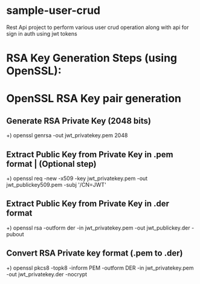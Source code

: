 # sample-user-crud
Rest Api project to perform various user crud operation along with api for sign in auth using jwt tokens


# RSA Key Generation Steps (using OpenSSL):

# OpenSSL RSA Key pair generation

## Generate RSA Private Key (2048 bits)
+) openssl genrsa -out jwt_privatekey.pem 2048

## Extract Public Key from Private Key in .pem format | (Optional step)
+) openssl req -new -x509 -key jwt_privatekey.pem -out jwt_publickey509.pem -subj '/CN=JWT'

## Extract Public Key from Private Key in .der format
+) openssl rsa -outform der -in jwt_privatekey.pem -out jwt_publickey.der -pubout

## Convert RSA Private key format (.pem to .der)
+) openssl pkcs8 -topk8 -inform PEM -outform DER -in jwt_privatekey.pem -out jwt_privatekey.der -nocrypt
